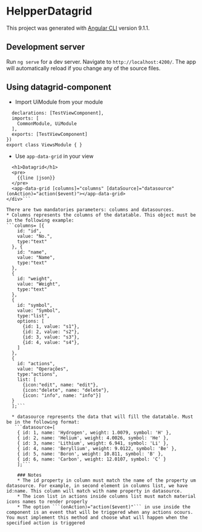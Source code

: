 # HelpperDatagrid

This project was generated with [Angular CLI](https://github.com/angular/angular-cli) version 9.1.1.

## Development server

Run `ng serve` for a dev server. Navigate to `http://localhost:4200/`. The app will automatically reload if you change any of the source files.

## Using datagrid-component
* Import UiModule from your module
```@NgModule({
  declarations: [TestViewComponent],
  imports: [
    CommonModule, UiModule
  ],
  exports: [TestViewComponent]
})
export class ViewsModule { }
```

* Use ```app-data-grid``` in your view
```<div>
  <h1>Datagrid</h1>
  <pre>
    {{line |json}}
  </pre>
  <app-data-grid [columns]="columns" [dataSource]="datasource" (onAction)="action($event)"></app-data-grid>
</div>```

There are two mandatories parameters: columns and datasources.
* Columns represents the columns of the datatable. This object must be in the following example:
```columns= [{
    id: "id",
    value: "No.",
    type:"text"
  }, {
    id: "name",
    value: "Name",
    type:"text"
  },
  {
    id: "weight",
    value: "Weight",
    type:"text"
  },
  {
    id: "symbol",
    value: "Symbol",
    type:"list",
    options: [
      {id: 1, value: "s1"},
      {id: 2, value: "s2"},
      {id: 3, value: "s3"},
      {id: 4, value: "s4"},
    ]
  },
  {
    id: "actions",
    value: "Operações",
    type:"actions",
    list: [
      {icon:"edit", name: "edit"},
      {icon:"delete", name: "delete"},
      {icon: "info", name: "info"}]
  }
  ];```

  * datasource represents the data that will fill the datatable. Must be in the following format:
   ```datasource=[
    { id: 1, name: 'Hydrogen', weight: 1.0079, symbol: 'H' },
    { id: 2, name: 'Helium', weight: 4.0026, symbol: 'He' },
    { id: 3, name: 'Lithium', weight: 6.941, symbol: 'Li' },
    { id: 4, name: 'Beryllium', weight: 9.0122, symbol: 'Be' },
    { id: 5, name: 'Boron', weight: 10.811, symbol: 'B' },
    { id: 6, name: 'Carbon', weight: 12.0107, symbol: 'C' }
    ];```

    ### Notes
    * The id property in column must match the name of the property um datasource. For example, in second element in columns list, we have id:name. This column will match with name property in datasource.
    * The icon list in actions inside columns list must match material icons names to render properly
    * The option ```(onAction)="action($event)"``` in use inside the component is an event that will be triggered when any actions ocours. You must implement this method and choose what will happen when the specified action is triggered
